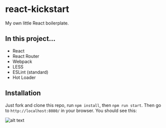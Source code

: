 # react-kickstart
My own little React boilerplate.

## In this project...

- React
- React Router
- Webpack
- LESS
- ESLint (standard)
- Hot Loader

## Installation

Just fork and clone this repo, run `npm install`, then `npm run start`. Then go to `http://localhost:8080/` in your browser. You should see this:

![alt text](https://github.com/qualitydixon/react-kickstart/blob/master/react-kickstart-screen.png)
